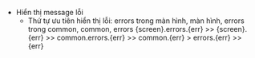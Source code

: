 + Hiển thị message lỗi
    - Thứ tự ưu tiên hiển thị lỗi: errors trong màn hình, màn hình, errors trong common, common, errors
        {screen}.errors.{err} >> {screen}.{err} >> common.errors.{err} >> common.{err} > errors.{err} >> {err}